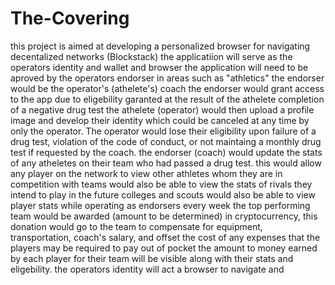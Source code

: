  # The-Covering
 this project is aimed at developing a personalized browser for navigating decentalized networks (Blockstack)
 the applicatiion will serve as the operators identity and wallet and browser
 the application will need to be aproved by the operators endorser
 in areas such as "athletics" the endorser would be the operator's (athelete's) coach 
 the endorser would grant access to the app due to eligebility garanted at the result of the athelete completion of a negative drug test
 the athelete (operator) would then upload a profile image and develop their identity which could be canceled at any time by only the operator. The operator would lose their eligibility upon failure of a drug test, violation of the code of conduct, or not maintaing a monthly drug test if requested by the coach. 
 the endorser (coach) would update the stats of any atheletes on their team who had passed a drug test.
 this would allow any player on the network to view other athletes whom they are in competition with
 teams would also be able to view the stats of rivals they intend to play in the future
 colleges and scouts would also be able to view player stats while operating as endorsers
 every week the top performing team would be awarded (amount to be determined) in cryptocurrency, this donation would go to the team to compensate for equipment, transportation, coach's salary, and offset the cost of any expenses that the players may be required to pay out of pocket
the amount to money earned by each player for their team will be visible along with their stats and eligebility.
the operators identity will act a browser to navigate and 


 
